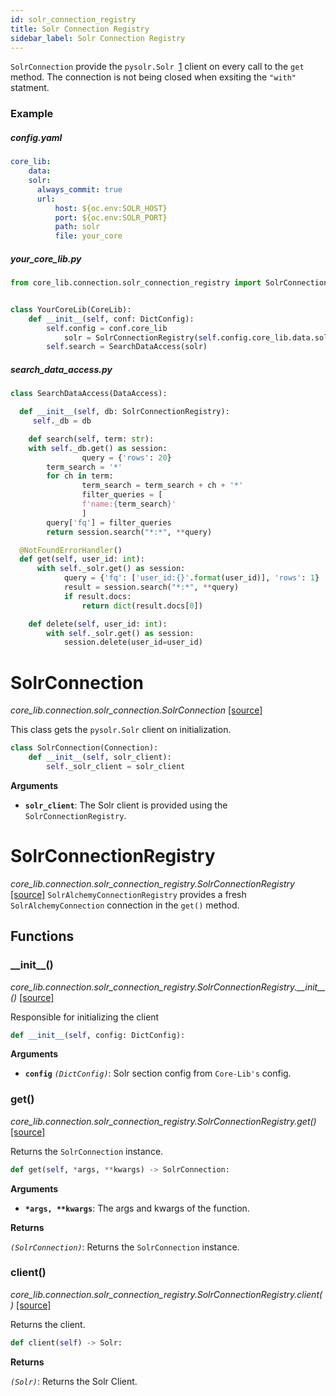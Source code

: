 ```yaml
---
id: solr_connection_registry
title: Solr Connection Registry
sidebar_label: Solr Connection Registry
---
```


 `SolrConnection` provide the `pysolr.Solr `[1](https://github.com/django-haystack/pysolr/) client on every call to the `get` method. The connection is not being closed when exsiting the `"with"` statment.

### Example

##### config.yaml

```yaml
core_lib:
	data:
    solr:
      always_commit: true
      url:
          host: ${oc.env:SOLR_HOST}
          port: ${oc.env:SOLR_PORT}
          path: solr
          file: your_core
```

##### your_core_lib.py

```python
from core_lib.connection.solr_connection_registry import SolrConnectionRegistry


class YourCoreLib(CoreLib):
    def __init__(self, conf: DictConfig):
        self.config = conf.core_lib
		    solr = SolrConnectionRegistry(self.config.core_lib.data.solr)  
        self.search = SearchDataAccess(solr)      
```

##### search_data_access.py

```python
class SearchDataAccess(DataAccess):

  def __init__(self, db: SolrConnectionRegistry):
   	 self._db = db    

	def search(self, term: str):
  	with self._db.get() as session:
				query = {'rows': 20}
        term_search = '*'
        for ch in term:
        		term_search = term_search + ch + '*'
				filter_queries = [
        		f'name:{term_search}'
				]
        query['fq'] = filter_queries
        return session.search("*:*", **query)

  @NotFoundErrorHandler()
  def get(self, user_id: int):
      with self._solr.get() as session:
      		query = {'fq': ['user_id:{}'.format(user_id)], 'rows': 1}
	        result = session.search("*:*", **query)
        	if result.docs:
          		return dict(result.docs[0])

    def delete(self, user_id: int):
        with self._solr.get() as session:
            session.delete(user_id=user_id)

```



# SolrConnection

*core_lib.connection.solr_connection.SolrConnection* [[source]](https://github.com/shay-te/core-lib/blob/master/core_lib/connection/solr_connection.py#L6)

This class gets the `pysolr.Solr` client on initialization.

```python
class SolrConnection(Connection):
    def __init__(self, solr_client):
        self._solr_client = solr_client
```
**Arguments**

- **`solr_client`**: The Solr client is provided using the `SolrConnectionRegistry`.



# SolrConnectionRegistry

*core_lib.connection.solr_connection_registry.SolrConnectionRegistry* [[source]](https://github.com/shay-te/core-lib/blob/master/core_lib/connection/solr_connection_registry.py#L9)
`SolrAlchemyConnectionRegistry`  provides a fresh  `SolrAlchemyConnection` connection in the `get()` method. 

## Functions

### \_\_init\_\_()

*core_lib.connection.solr_connection_registry.SolrConnectionRegistry.\_\_init\_\_()* [[source]](https://github.com/shay-te/core-lib/blob/master/core_lib/connection/solr_connection_registry.py#L10)

Responsible for initializing the client

```python
def __init__(self, config: DictConfig):
```

**Arguments**

- **`config`** *`(DictConfig)`*: Solr section config from `Core-Lib's` config.



### get()

*core_lib.connection.solr_connection_registry.SolrConnectionRegistry.get()* [[source]](https://github.com/shay-te/core-lib/blob/master/core_lib/connection/solr_connection_registry.py#L16)

Returns the `SolrConnection` instance.

```python
def get(self, *args, **kwargs) -> SolrConnection:
```

**Arguments**

- __`*args, **kwargs`__: The args and kwargs of the function.

**Returns**

*`(SolrConnection)`*: Returns the `SolrConnection` instance.



### client()

*core_lib.connection.solr_connection_registry.SolrConnectionRegistry.client()* [[source]](https://github.com/shay-te/core-lib/blob/master/core_lib/connection/solr_connection_registry.py#L16)

Returns the client.

```python
def client(self) -> Solr:
```

**Returns**

*`(Solr)`*: Returns the Solr Client.